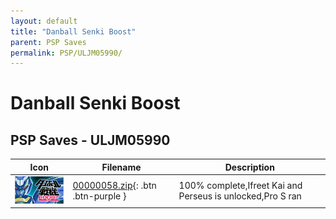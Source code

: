 ```yaml
---
layout: default
title: "Danball Senki Boost"
parent: PSP Saves
permalink: PSP/ULJM05990/
---
```

# Danball Senki Boost

## PSP Saves - ULJM05990

| Icon | Filename | Description |
|------|----------|-------------|
| ![Danball Senki Boost](ICON0.PNG) | [00000058.zip](00000058.zip){: .btn .btn-purple } | 100% complete,Ifreet Kai and Perseus is unlocked,Pro S ran |
